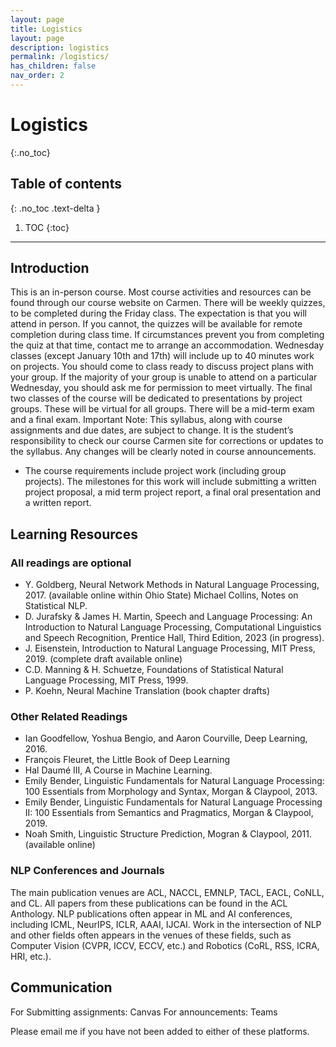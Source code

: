 ```yaml
---
layout: page
title: Logistics
layout: page
description: logistics
permalink: /logistics/
has_children: false
nav_order: 2
---
```


# Logistics
{:.no_toc}

## Table of contents
{: .no_toc .text-delta }

1. TOC
{:toc}

---

## Introduction

This is an in-person course. Most course activities and resources can be found through our
course website on Carmen.
There will be weekly quizzes, to be completed during the Friday class. The expectation is that
you will attend in person. If you cannot, the quizzes will be available for remote completion
during class time. If circumstances prevent you from completing the quiz at that time, contact
me to arrange an accommodation.
Wednesday classes (except January 10th and 17th) will include up to 40 minutes work on
projects. You should come to class ready to discuss project plans with your group. If the majority
of your group is unable to attend on a particular Wednesday, you should ask me for permission
to meet virtually.
The final two classes of the course will be dedicated to presentations by project groups. These
will be virtual for all groups.
There will be a mid-term exam and a final exam.
Important Note: This syllabus, along with course assignments and due dates, are subject to
change. It is the student’s responsibility to check our course Carmen site for corrections or
updates to the syllabus. Any changes will be clearly noted in course announcements.

* The course requirements include project work (including group projects). The milestones for this work will include submitting a written project proposal, a mid term project report, a final oral presentation and a written report.


## Learning Resources

### All readings are optional

* Y. Goldberg, Neural Network Methods in Natural Language Processing, 2017. (available online within Ohio State)
Michael Collins, Notes on Statistical NLP.
* D. Jurafsky & James H. Martin, Speech and Language Processing: An Introduction to Natural Language Processing, Computational Linguistics and Speech Recognition, Prentice Hall, Third Edition, 2023 (in progress).
* J. Eisenstein, Introduction to Natural Language Processing, MIT Press, 2019. (complete draft available online)
* C.D. Manning & H. Schuetze, Foundations of Statistical Natural Language Processing, MIT Press, 1999.
* P. Koehn, Neural Machine Translation (book chapter drafts)

### Other Related Readings
* Ian Goodfellow, Yoshua Bengio, and Aaron Courville, Deep Learning, 2016.
* François Fleuret, the Little Book of Deep Learning
* Hal Daumé III, A Course in Machine Learning.
* Emily Bender, Linguistic Fundamentals for Natural Language Processing: 100 Essentials from Morphology and Syntax, Morgan & Claypool, 2013.
* Emily Bender, Linguistic Fundamentals for Natural Language Processing II: 100 Essentials from Semantics and Pragmatics, Morgan & Claypool, 2019.
* Noah Smith, Linguistic Structure Prediction, Mogran & Claypool, 2011. (available online)

### NLP Conferences and Journals
The main publication venues are ACL, NACCL, EMNLP, TACL, EACL, CoNLL, and CL. All papers from these publications can be found in the ACL Anthology. NLP publications often appear in ML and AI conferences, including ICML, NeurIPS, ICLR, AAAI, IJCAI. Work in the intersection of NLP and other fields often appears in the venues of these fields, such as Computer Vision (CVPR, ICCV, ECCV, etc.) and Robotics (CoRL, RSS, ICRA, HRI, etc.).


## Communication

For Submitting assignments: Canvas
For announcements: Teams

Please email me if you have not been added to either of these platforms. 
